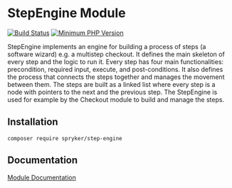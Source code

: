 # StepEngine Module
[![Build Status](https://travis-ci.org/spryker/step-engine.svg)](https://travis-ci.org/spryker/step-engine)
[![Minimum PHP Version](https://img.shields.io/badge/php-%3E%3D%207.3-8892BF.svg)](https://php.net/)

StepEngine implements an engine for building a process of steps (a software wizard) e.g. a multistep checkout. It defines the main skeleton of every step and the logic to run it. Every step has four main functionalities: precondition, required input, execute, and post-conditions. It also defines the process that connects the steps together and manages the movement between them. The steps are built as a linked list where every step is a node with pointers to the next and the previous step. The StepEngine is used for example by the Checkout module to build and manage the steps.

## Installation

```
composer require spryker/step-engine
```

## Documentation

[Module Documentation](https://academy.spryker.com/developing_with_spryker/module_guide/engines/step_engine/step_engine.html)
